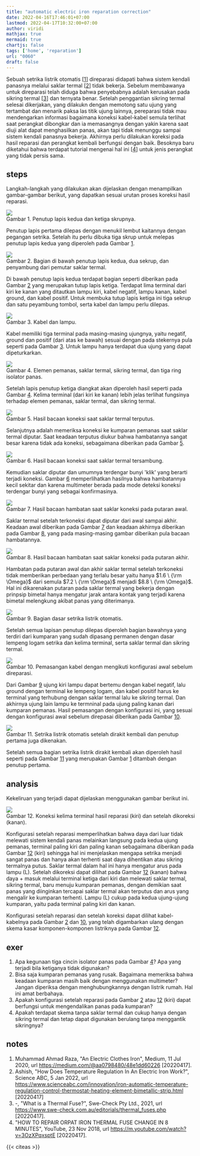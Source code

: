 ```yaml
---
title: "automatic electric iron reparation correction"
date: 2022-04-16T17:46:01+07:00
lastmod: 2022-04-17T10:32:00+07:00
author: viridi
mathjax: true
mermaid: true
chartjs: false
tags: ['home', 'reparation']
url: "0060"
draft: false
---
```

Sebuah setrika listrik otomatis [[1](#r01)] direparasi didapati bahwa sistem kendali panasnya melalui saklar termal [[2](#r02)] tidak bekerja. Sebelum membawanya untuk direparasi telah diduga bahwa penyebabnya adalah kerusakan pada sikring termal [[3](#r03)] dan ternyata benar. Setelah penggantian sikring termal selesai dikerjakan, yang dilakukn dengan memotong satu ujung yang tertambat dan menarik paksa las titik ujung lainnya, pereparasi tidak mau mendengarkan informasi bagaimana koneksi kabel-kabel semula terlihat saat perangkat dibongkar dan ia memasangnya dengan yakin karena saat diuji alat dapat menghasilkan panas, akan tapi tidak menunggu sampai sistem kendali panasnya bekerja. Akhirnya perlu dilakukan koreksi pada hasil reparasi dan perangkat kembali berfungsi dengan baik. Besoknya baru diketahui bahwa terdapat tutorial mengenai hal ini [[4](#r04)] untuk jenis perangkat yang tidak persis sama.


## steps
Langkah-langkah yang dilakukan akan dijelaskan dengan menampilkan gambar-gambar berikut, yang dapatkan sesuai urutan proses koreksi hasil reparasi.

![](/bugx/img/appliance/auto_elec_iron_1.jpg) \
Gambar <a name='fig1'>1</a>. Penutup lapis kedua dan ketiga skrupnya.

Penutup lapis pertama dilepas dengan menukil lembut kaitannya dengan pegangan setrika. Setelah itu perlu dibuka tiga skrup untuk melepas penutup lapis kedua yang diperoleh pada Gambar [1](#fig1).

![](/bugx/img/appliance/auto_elec_iron_2.jpg) \
Gambar <a name='fig2'>2</a>. Bagian di bawah penutup lapis kedua, dua sekrup, dan penyambung dari pemutar saklar termal.

Di bawah penutup lapis kedua terdapat bagian seperti diberikan pada Gambar [2](#fig2) yang merupakan tutup lapis ketiga. Terdapat lima terminal dari kiri ke kanan yang ditautkan lampu kiri, kabel negatif, lampu kanan, kabel ground, dan kabel positif. Untuk membuka tutup lapis ketiga ini tiga sekrup dan satu peyambung tombol, serta kabel dan lampu perlu dilepas.

![](/bugx/img/appliance/auto_elec_iron_3.jpg) \
Gambar <a name='fig3'>3</a>. Kabel dan lampu.

Kabel memiliki tiga terminal pada masing-masing ujungnya, yaitu negatif, ground dan positif (dari atas ke bawah) sesuai dengan pada stekernya pula seperti pada Gambar [3](#fig3). Untuk lampu hanya terdapat dua ujung yang dapat dipeturkarkan.

![](/bugx/img/appliance/auto_elec_iron_4.jpg) \
Gambar <a name='fig4'>4</a>. Elemen pemanas, saklar termal, sikring termal, dan tiga ring isolator panas.

Setelah lapis penutup ketiga diangkat akan diperoleh hasil seperti pada Gambar [4](#fig4). Kelima terminal (dari kiri ke kanan) lebih jelas terlihat fungsinya terhadap elemen pemanas, saklar termal, dan sikring termal.

![](/bugx/img/appliance/auto_elec_iron_5.jpg) \
Gambar <a name='fig5'>5</a>. Hasil bacaan koneksi saat saklar termal terputus.

Selanjutnya adalah memeriksa koneksi ke kumparan pemanas saat saklar termal diputar. Saat keadaan terputus diukur bahwa hambatannya sangat besar karena tidak ada koneksi, sebagaimana diberikan pada Gambar [5](#fig5).

![](/bugx/img/appliance/auto_elec_iron_6.jpg) \
Gambar <a name='fig6'>6</a>. Hasil bacaan koneksi saat saklar termal tersambung.

Kemudian saklar diputar dan umumnya terdengar bunyi 'klik' yang berarti terjadi koneksi. Gambar [6](#fig6) memperlihatkan hasilnya bahwa hambatannya kecil sekitar dan karena multimeter berada pada mode deteksi koneksi terdengar bunyi yang sebagai konfirmasinya.

![](/bugx/img/appliance/auto_elec_iron_7.jpg) \
Gambar <a name='fig7'>7</a>. Hasil bacaan hambatan saat saklar koneksi pada putaran awal.

Saklar termal setelah terkoneksi dapat diputar dari awal sampai akhir. Keadaan awal diberikan pada Gambar [7](#fig7) dan keadaan akhirnya diberikan pada Gambar [8](#fig8), yang pada masing-masing gambar diberikan pula bacaan hambatannya.

![](/bugx/img/appliance/auto_elec_iron_8.jpg) \
Gambar <a name='fig8'>8</a>. Hasil bacaan hambatan saat saklar koneksi pada putaran akhir.

Hambatan pada putaran awal dan akhir saklar termal setelah terkoneksi tidak memberikan perbedaan yang terlalu besar yaitu hanya $1.6 \ {\rm \Omega}$ dari semula $7.2 \ {\rm \Omega}$ menjadi $8.8 \ {\rm \Omega}$. Hal ini dikarenakan putaran pada saklar termal yang bekerja dengan prinpsip bimetal hanya mengatur jarak antara kontak yang terjadi karena bimetal melengkung akibat panas yang diterimanya.

![](/bugx/img/appliance/auto_elec_iron_9.jpg) \
Gambar <a name='fig9'>9</a>. Bagian dasar setrika listrik otomatis.

Setelah semua lapisan penutup dilepas diperoleh bagian bawahnya yang terdiri dari kumparan yang sudah dipasang permanen dengan dasar lempeng logam setrika dan kelima terminal, serta saklar termal dan sikring termal.

![](/bugx/img/appliance/auto_elec_iron_A.jpg) \
Gambar <a name='fig10'>10</a>. Pemasangan kabel dengan mengikuti konfigurasi awal sebelum direparasi.

Dari Gambar [9](#fig9) ujung kiri lampu dapat bertemu dengan kabel negatif, lalu ground dengan terminal ke lempeng logam, dan kabel positif harus ke terminal yang terhubung dengan saklar termal lalu ke sikring termal. Dan akhirnya ujung lain lampu ke termninal pada ujung paling kanan dari kumparan pemanas. Hasil pemasangan dengan konfigurasi ini, yang sesuai dengan konfigurasi awal sebelum direpasai diberikan pada Gambar [10](#fig10).

![](/bugx/img/appliance/auto_elec_iron_B.jpg) \
Gambar <a name='fig11'>11</a>. Setrika listrik otomatis setelah dirakit kembali dan penutup pertama juga dikenakan.

Setelah semua bagian setrika listrik dirakit kembali akan diperoleh hasil seperti pada Gambar [11](#fig11) yang merupakan Gambar [1](#fig1) ditambah dengan penutup pertama.


## analysis
Kekeliruan yang terjadi dapat dijelaskan menggunakan gambar berikut ini.

![](/bugx/img/appliance/auto_elec_iron_C.png) \
Gambar <a name='fig12'>12</a>. Koneksi kelima terminal hasil reparasi (kiri) dan setelah dikoreksi (kanan).

Konfigurasi setelah reparasi memperlihatkan bahwa daya dari luar tidak melewati sistem kendali panas melainkan langsung pada kedua ujung pemanas, terminal paling kiri dan paling kanan sebagaimana diberikan pada Gambar [12](#fig12) (kiri) sehingga hal ini menjelaskan mengapa setrika menjadi sangat panas dan hanya akan terhenti saat daya dihentikan atau sikring termalnya putus. Saklar termal dalam hal ini hanya mengatur arus pada lampu (L). Setelah dikoreksi dapat dilihat pada Gambar [12](#fig12) (kanan) bahwa daya $+$ masuk melalui terminal ketiga dari kiri dan melewati saklar termal, sikring termal, baru menuju kumparan pemanas, dengan demikian saat panas yang diinginkan tercapai saklar termal akan terputus dan arus yang mengalir ke kumparan terhenti. Lampu (L) cukup pada kedua ujung-ujung kumparan, yaitu pada terminal paling kiri dan kanan.

Konfigurasi setelah reparasi dan setelah koreksi dapat dilihat kabel-kabelnya pada Gambar [2](#fig2) dan [10](#fig10), yang telah digambarkan ulang dengan skema kasar komponen-komponen listriknya pada Gambar [12](#fig12).


## exer
1. Apa kegunaan tiga cincin isolator panas pada Gambar [4](#fig4)? Apa yang terjadi bila ketiganya tidak digunakan?
2. Bisa saja kumparan pemanas yang rusak. Bagaimana memeriksa bahwa keadaan kumparan masih baik dengan menggunakan multimeter? Jangan diperiksa dengan menghubungkannya dengan listrik rumah. Hal ini amat berbahaya.
3. Apakah konfigurasi setelah reparasi pada Gambar [2](#fig2) atau [12](#fig12) (kiri) dapat berfungsi untuk mengendalikan panas pada kumparan?
4. Apakah terdapat skema tanpa saklar termal dan cukup hanya dengan sikring termal dan tetap dapat digunakan berulang tanpa menggantik sikringnya?


## notes
1. <a name='r01'></a>Muhammad Ahmad Raza, "An Electric Clothes Iron", Medium, 11 Jul 2020, url <https://medium.com/@aa0798480/48e1dd60226> [20220417].
2. <a name='r02'></a>Ashish, "How Does Temperature Regulation In An Electric Iron Work?", Science ABC, 5 Jan 2022, url <https://www.scienceabc.com/innovation/iron-automatic-temperature-regulation-control-thermostat-heating-element-bimetallic-strip.html> [20220417]
3. <a name='r03'></a>-, "What is a Thermal Fuse?", Swe-Check Pty Ltd., 2021, url <https://www.swe-check.com.au/editorials/thermal_fuses.php> [20220417].
4. <a name='r04'></a>"HOW TO REPAIR ORPAT IRON THERMAL FUSE CHANGE IN 8 MINUTES", YouTube, 23 Nov 2018, url <https://m.youtube.com/watch?v=3OzXPqxsptE> [20220417].

{{< citeas >}}
